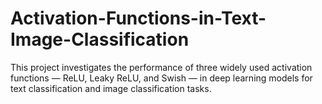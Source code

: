 # Activation-Functions-in-Text-Image-Classification
This project investigates the performance of three widely used activation functions — ReLU, Leaky ReLU, and Swish — in deep learning models for text classification and image classification tasks.
